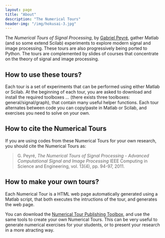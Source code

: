 ```yaml
---
layout: page
title: "About"
description: "The Numerical Tours"
header-img: "/img/hokusai-3.jpg"
---
```


The *Numerical Tours of Signal Processing*, by [Gabriel Peyré](contact/), gather Matlab (and so some extend Scilab) experiments to explore modern signal and image processing. 
These tours are also progressively being ported to Python.
The tours are complemented by slides of courses that concentrate on the theory of  signal and image processing.


How to use these tours?
-------------------

Each tour is a set of experiments that can be performed using 
either Matlab or Scilab. At the beginning of each tour, 
you are asked to download and install the required toolboxes  ...
(there exists three toolboxes: general/signal/graph), that contain many useful 
helper functions. Each tour alternates between code you can copy/paste in 
Matlab or Scilab, and exercises you need to solve on your own.


How to cite the Numerical Tours
-------------------

If you are using codes from these Numerical Tours for your own research, you should cite the Numerical Tours as:

> G. Peyré, *The Numerical Tours of Signal Processing - Advanced Computational Signal and Image Processing*
> IEEE Computing in Science and Engineering, vol. 13(4), pp. 94-97, 2011.


How to make your own tours?
-------------------

Each Numerical Tour is a HTML web page automatically generated using a Matlab script, that both executes the intructions of the tour, and generates the web page.

You can download the [Numerical Tour Publishing Toolbox](tours/toolbox_publishing.zip), and use the same tools to create your own Numerical Tours. This can be very useful to generate numerical exercises for your students, or to present your research in a more atracting way.
